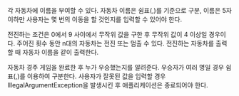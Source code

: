 각 자동차에 이름을 부여할 수 있다. 자동차 이름은 쉼표(,)를 기준으로 구분, 이름은 5자 이하만
사용자는 몇 번의 이동을 할 것인지를 입력할 수 있어야 한다.


전진하는 조건은 0에서 9 사이에서 무작위 값을 구한 후 무작위 값이 4 이상일 경우이다.
주어진 횟수 동안 n대의 자동차는 전진 또는 멈출 수 있다.
전진하는 자동차를 출력할 때 자동차 이름을 같이 출력한다.


자동차 경주 게임을 완료한 후 누가 우승했는지를 알려준다.
우승자가 여러 명일 경우 쉼표(,)를 이용하여 구분한다.
사용자가 잘못된 값을 입력할 경우 IllegalArgumentException을 발생시킨 후 애플리케이션은 종료되어야 한다.